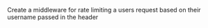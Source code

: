Create a middleware for rate limiting a users request based on their username passed in the header



